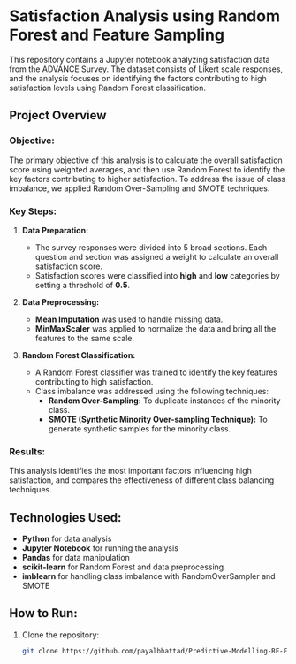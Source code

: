 # Satisfaction Analysis using Random Forest and Feature Sampling

This repository contains a Jupyter notebook analyzing satisfaction data from the ADVANCE Survey. The dataset consists of Likert scale responses, and the analysis focuses on identifying the factors contributing to high satisfaction levels using Random Forest classification.

## Project Overview

### Objective:
The primary objective of this analysis is to calculate the overall satisfaction score using weighted averages, and then use Random Forest to identify the key factors contributing to higher satisfaction. To address the issue of class imbalance, we applied Random Over-Sampling and SMOTE techniques.

### Key Steps:
1. **Data Preparation:**
   - The survey responses were divided into 5 broad sections. Each question and section was assigned a weight to calculate an overall satisfaction score.
   - Satisfaction scores were classified into **high** and **low** categories by setting a threshold of **0.5**.

2. **Data Preprocessing:**
   - **Mean Imputation** was used to handle missing data.
   - **MinMaxScaler** was applied to normalize the data and bring all the features to the same scale.

3. **Random Forest Classification:**
   - A Random Forest classifier was trained to identify the key features contributing to high satisfaction.
   - Class imbalance was addressed using the following techniques:
     - **Random Over-Sampling:** To duplicate instances of the minority class.
     - **SMOTE (Synthetic Minority Over-sampling Technique):** To generate synthetic samples for the minority class.

### Results:
This analysis identifies the most important factors influencing high satisfaction, and compares the effectiveness of different class balancing techniques.

## Technologies Used:
- **Python** for data analysis
- **Jupyter Notebook** for running the analysis
- **Pandas** for data manipulation
- **scikit-learn** for Random Forest and data preprocessing
- **imblearn** for handling class imbalance with RandomOverSampler and SMOTE

## How to Run:
1. Clone the repository:  
   ```bash
   git clone https://github.com/payalbhattad/Predictive-Modelling-RF-Features.git
